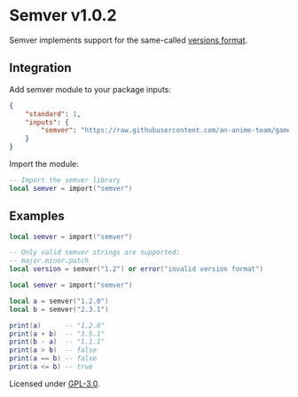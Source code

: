 # Semver v1.0.2

Semver implements support for the same-called [versions format](https://semver.org).

## Integration

Add semver module to your package inputs:

```json
{
    "standard": 1,
    "inputs": {
        "semver": "https://raw.githubusercontent.com/an-anime-team/game-integrations/refs/heads/rewrite/packages/semver/semver.lua"
    }
}
```

Import the module:

```lua
-- Import the semver library
local semver = import("semver")
```

## Examples

```lua
local semver = import("semver")

-- Only valid semver strings are supported:
-- major.minor.patch
local version = semver("1.2") or error("invalid version format")
```

```lua
local semver = import("semver")

local a = semver("1.2.0")
local b = semver("2.3.1")

print(a)      -- "1.2.0"
print(a + b)  -- "3.5.1"
print(b - a)  -- "1.1.1"
print(a > b)  -- false
print(a == b) -- false
print(a <= b) -- true
```

Licensed under [GPL-3.0](../../LICENSE).
